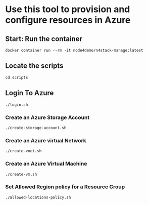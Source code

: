 # Use this tool to provision and configure resources in Azure

## Start: Run the container
```
docker container run --rm -it node4demo/n4stack-manage:latest
```

## Locate the scripts
```
cd scripts
```

## Login To Azure
```
./login.sh
```
### Create an Azure Storage Account
```
./create-storage-account.sh
```

### Create an Azure virtual Network
```
./create-vnet.sh
```

### Create an Azure Virtual Machine
```
./create-vm.sh
```

### Set Allowed Region policy for a Resource Group
```
./allowed-locations-policy.sh
```
